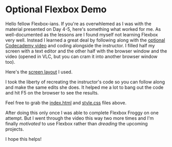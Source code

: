 # Optional Flexbox Demo

Hello fellow Flexbox-ians.  If you're as overwhlemed as I was with the material presented on Day 4-5, here's something what worked for me.  As well-documented as the lessons are I found myself not learning Flexbox very well.  Instead I learned a great deal by following along with the [optional Codecademy video](https://www.youtube.com/watch?v=DoozHSLo54U) and coding alongside the instructor.  I filled half my screen with a text editor and the other half with the browser window and the video (opened in VLC, but you can cram it into another browser window too).

Here's the [screen layout](https://imgur.com/j87DLey) I used.

I took the liberty of recreating the instructor's code so you can follow along and make the same edits she does.  It helped me a lot to bang out the code and hit F5 on the browser to see the results.

Feel free to grab the [index.html](https://github.com/hc7w2021/flexboxdemo/blob/master/index.html) and [style.css](https://github.com/hc7w2021/flexboxdemo/blob/master/style.css) files above.

After doing this only once I was able to complete Flexbox Froggy on one attempt.  But I went through the video this way two more times and I'm finally *motivated* to use Flexbox rather than *dreading* the upcoming projects.

I hope this helps!
